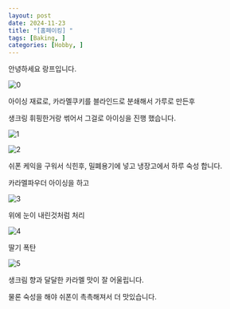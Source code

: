 ```yaml
---
layout: post
date: 2024-11-23
title: "[홈페이킹] "
tags: [Baking, ]
categories: [Hobby, ]
---
```



안녕하세요 랑프입니다.


![0](/assets/img/2024-11-23-[홈페이킹]-.md/0.png)


아이싱 재료로, 카라멜쿠키를 블라인드로 분쇄해서 가루로 만든후


생크링 휘핑한거랑 썪어서 그걸로 아이싱을 진행 했습니다.


![1](/assets/img/2024-11-23-[홈페이킹]-.md/1.png)


![2](/assets/img/2024-11-23-[홈페이킹]-.md/2.png)


쉬폰 케익을 구워서 식힌후, 밀폐용기에 넣고 냉장고에서 하루 숙성 합니다.


카라멜파우더 아이싱을 하고


![3](/assets/img/2024-11-23-[홈페이킹]-.md/3.png)


위에 눈이 내린것처럼 처리


![4](/assets/img/2024-11-23-[홈페이킹]-.md/4.png)


딸기 폭탄


![5](/assets/img/2024-11-23-[홈페이킹]-.md/5.png)


생크림 향과 달달한 카라멜 맛이 잘 어울립니다.


물론 숙성을 해야 쉬폰이 촉촉해져서 더 맛있습니다.

